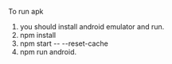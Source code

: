 To run apk
1. you should install android emulator and run.
2. npm install
3. npm start -- --reset-cache
4. npm run android.



